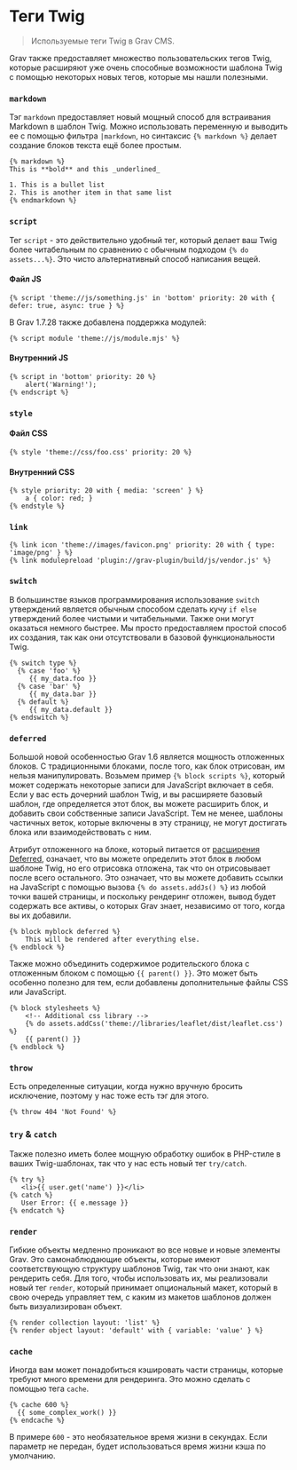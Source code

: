# Теги Twig

> Используемые теги Twig в Grav CMS.

Grav также предоставляет множество пользовательских тегов Twig, которые расширяют уже очень способные возможности шаблона Twig с помощью некоторых новых тегов, которые мы нашли полезными.

### `markdown`

Тэг `markdown` предоставляет новый мощный способ для встраивания Markdown в шаблон Twig. Можно использовать переменную и выводить ее с помощью фильтра `|markdown`, но синтаксис `{% markdown %}` делает создание блоков текста ещё более простым.

```twig
{% markdown %}
This is **bold** and this _underlined_

1. This is a bullet list
2. This is another item in that same list
{% endmarkdown %}
```

### `script`

Тег `script` - это действительно удобный тег, который делает ваш Twig более читабельным по сравнению с обычным подходом `{% do assets...%}`. Это чисто альтернативный способ написания вещей.

#### Файл JS

```twig
{% script 'theme://js/something.js' in 'bottom' priority: 20 with { defer: true, async: true } %}
```

В Grav 1.7.28 также добавлена поддержка модулей:

```twig
{% script module 'theme://js/module.mjs' %}
```

#### Внутренний JS

```twig
{% script in 'bottom' priority: 20 %}
    alert('Warning!');
{% endscript %}
```

### `style`

#### Файл CSS

```twig
{% style 'theme://css/foo.css' priority: 20 %}
```

#### Внутренний CSS

```twig
{% style priority: 20 with { media: 'screen' } %}
    a { color: red; }
{% endstyle %}
```

### `link`

```twig
{% link icon 'theme://images/favicon.png' priority: 20 with { type: 'image/png' } %}
{% link modulepreload 'plugin://grav-plugin/build/js/vendor.js' %}
```

### `switch`

В большинстве языков программирования использование `switch` утверждений является обычным способом сделать кучу `if else` утверждений более чистыми и читабельными. Также они могут оказаться немного быстрее. Мы просто предоставляем простой способ их создания, так как они отсутствовали в базовой функциональности Twig.

```twig
{% switch type %}
  {% case 'foo' %}
     {{ my_data.foo }}
  {% case 'bar' %}
     {{ my_data.bar }}
  {% default %}
     {{ my_data.default }}
{% endswitch %}
```

### `deferred`

Большой новой особенностью Grav 1.6 является мощность отложенных блоков. С традиционными блоками, после того, как блок отрисован, им нельзя манипулировать. Возьмем пример `{% block scripts %}`, который может содержать некоторые записи для JavaScript включает в себя. Если у вас есть дочерний шаблон Twig, и вы расширяете базовый шаблон, где определяется этот блок, вы можете расширить блок, и добавить свои собственные записи JavaScript. Тем не менее, шаблоны частичных веток, которые включены в эту страницу, не могут достигать блока или взаимодействовать с ним.

Атрибут отложенного на блоке, который питается от [расширения Deferred](https://github.com/rybakit/twig-deferred-extension), означает, что вы можете определить этот блок в любом шаблоне Twig, но его отрисовка отложена, так что он отрисовывает после всего остального. Это означает, что вы можете добавить ссылки на JavaScript с помощью вызова `{% do assets.addJs() %}` из любой точки вашей страницы, и поскольку рендеринг отложен, вывод будет содержать все активы, о которых Grav знает, независимо от того, когда вы их добавили.

```twig
{% block myblock deferred %}
    This will be rendered after everything else.
{% endblock %}
```

Также можно объединить содержимое родительского блока с отложенным блоком с помощью `{{ parent() }}`. Это может быть особенно полезно для тем, если добавлены дополнительные файлы CSS или JavaScript.

```twig
{% block stylesheets %}
    <!-- Additional css library -->
    {% do assets.addCss('theme://libraries/leaflet/dist/leaflet.css') %}
    {{ parent() }}
{% endblock %}
```

### `throw`

Есть определенные ситуации, когда нужно вручную бросить исключение, поэтому у нас тоже есть тэг для этого.

```twig
{% throw 404 'Not Found' %}
```

### `try` & `catch`

Также полезно иметь более мощную обработку ошибок в PHP-стиле в ваших Twig-шаблонах, так что у нас есть новый тег `try/catch`.

```twig
{% try %}
   <li>{{ user.get('name') }}</li>
{% catch %}
   User Error: {{ e.message }}
{% endcatch %}
```

### `render`

Гибкие объекты медленно проникают во все новые и новые элементы Grav. Это самонаблюдающие объекты, которые имеют соответствующую структуру шаблонов Twig, так что они знают, как рендерить себя. Для того, чтобы использовать их, мы реализовали новый тег `render`, который принимает опциональный макет, который в свою очередь управляет тем, с каким из макетов шаблонов должен быть визуализирован объект.

```twig
{% render collection layout: 'list' %}
{% render object layout: 'default' with { variable: 'value' } %}
```

### `cache`

Иногда вам может понадобиться кэшировать части страницы, которые требуют много времени для рендеринга. Это можно сделать с помощью тега `cache`.

```twig
{% cache 600 %}
  {{ some_complex_work() }}
{% endcache %}
```

В примере `600` - это необязательное время жизни в секундах. Если параметр не передан, будет использоваться время жизни кэша по умолчанию.
